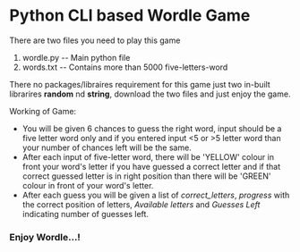# Python CLI based Wordle Game
There are two files you need to play this game
1. wordle.py  -- Main python file 
2. words.txt  -- Contains more than 5000 five-letters-word 

There no packages/libraires requirement for this game just two in-built librarires **random** nd **string**, download the two files and just enjoy the game.

Working of Game: 
- You will be given 6 chances to guess the right word, input should be a five letter word only and if you entered input <5 or >5 letter word than your number of chances left will be the same.
- After each input of five-letter word, there will be 'YELLOW' colour in front your word's letter if you have guessed a correct letter and if that correct guessed letter is in right position than there will be 'GREEN' colour in front of your word's letter.
- After each guess you will be given a list of *correct_letters*, *progress* with the correct position of letters, *Available letters* and *Guesses Left* indicating number of guesses left.
### Enjoy Wordle...!
